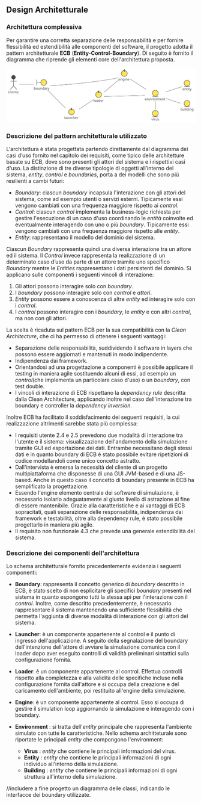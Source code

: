 ## Design Architetturale

### Architettura complessiva

Per garantire una corretta separazione delle responsabilità e per fornire flessibilità ed estendibilità alle componenti del software, il progetto adotta il pattern architetturale **ECB** (**Entity-Control-Boundary**).
Di seguito è fornito il diagramma che riprende gli elementi core dell'architettura proposta.

![ecb_architecture_diagram](imgs/architecture.svg)

### Descrizione del pattern architetturale utilizzato

L'architettura è stata progettata partendo direttamente dal diagramma dei casi d’uso fornito nel capitolo dei requisiti, come tipico delle architetture basate su ECB, dove sono presenti gli attori del sistema e i rispettivi casi d'uso. 
La distinzione di tre diverse tipologie di oggetti all’interno del sistema, *entity*, *control* e *boundaries*, porta a dei modelli che sono più resilienti a cambi futuri:

- *Boundary*: ciascun *boundary* incapsula l'interazione con gli attori del sistema, come ad esempio utenti o servizi esterni. Tipicamente essi vengono cambiati con una frequenza maggiore rispetto ai *control*.
- *Control*: ciascun *control* implementa la business-logic richiesta per gestire l'esecuzione di un caso d'uso coordinando le *entità* coinvolte ed eventualmente interagendo con uno o più *boundary*. Tipicamente essi vengono cambiati con una frequenza maggiore rispetto alle *entity*.
- *Entity*: rappresentano il modello del dominio del sistema.

Ciascun *Boundary* rappresenta quindi una diversa interazione tra un attore ed il sistema. Il *Control* invece rappresenta la realizzazione di un determinato caso d’uso da parte di un attore tramite uno specifico *Boundary* mentre le *Entities* rappresentano i dati persistenti del dominio.
Si applicano sulle componenti i seguenti vincoli di interazione: 

1. Gli attori possono interagire solo con *boundary*.
2. I *boundary* possono interagire solo con *control* e *attori*.
3. *Entity* possono essere a conoscenza di altre *entity* ed interagire solo con i *control*.
4.  I *control* possono interagire con i *boundary*, le *entity* e con altri *control*, ma non con gli attori. 

La scelta è ricaduta sul pattern ECB per la sua compatibilità con la *Clean Architecture*, che ci ha permesso di ottenere i seguenti vantaggi: 

+ Separazione delle responsabilità, suddividendo il software in layers che possono essere aggiornati e mantenuti in modo indipendente. 
+ Indipendenza dai framework.
+ Orientandosi ad una progettazione a componenti è possibile applicare il testing in maniera agile sostituendo alcuni di essi, ad esempio un *control*(che implementa un particolare caso d'uso) o un *boundary*, con test double.
+ I vincoli di interazione di ECB rispettano la *dependency rule* descritta dalla Clean Architecture, applicando inoltre nel caso dell'interazione tra boundary e controller la *dependency inversion*. 

Inoltre ECB ha facilitato il soddisfacimento dei seguenti requisiti, la cui realizzazione altrimenti sarebbe stata più complessa: 

+ I requisiti utente 2.4 e 2.5 prevedono due modalità di interazione tra l'utente e il sistema: visualizzazione dell'andamento della simulazione tramite GUI ed esportazione dei dati. Entrambe necessitano degli stessi dati e in quanto boundary di ECB è stato possibile evitare ripetizioni di codice modellandoli come unico concetto astratto. 
+ Dall'intervista è emersa la necessità del cliente di un progetto multipiattaforma che disponesse di una GUI JVM-based e di una JS-based. Anche in questo caso il concetto di boundary presente in ECB ha semplificato la progettazione. 
+ Essendo l'engine elemento centrale dei software di simulazione, è necessario isolarlo adeguatamente al giusto livello di astrazione al fine di essere mantenibile. Grazie alla caratteristiche e ai vantaggi di ECB sopracitati, quali separazione delle responsabilità, indipendenza dai framework e testabilità, oltre alla dependency rule, è stato possibile progettarlo in maniera più agile. 
+ Il requisito non funzionale 4.3 che prevede una generale estendibilità del sistema.  

### Descrizione dei componenti dell'architettura

Lo schema architetturale fornito precedentemente evidenzia i seguenti componenti:

+ **Boundary**: rappresenta il concetto generico di *boundary* descritto in ECB, è stato scelto di non esplicitare gli specifici *boundary* presenti nel sistema in quanto espongono tutti la stessa api per l'interazione con il *control*. Inoltre, come descritto precedentemente, è necessario rappresentare il sistema mantenendo una sufficiente flessibilità che permetta l'aggiunta di diverse modalità di interazione con gli attori del sistema. 
+ **Launcher**: è un componente appartenente al control e il punto di ingresso dell'applicazione. A seguito della segnalazione del boundary dell'intenzione dell'attore di avviare la simulazione comunica con il loader dopo aver eseguito controlli di validità preliminari sintattici sulla configurazione fornita. 
+ **Loader**: è un componente appartenente al control. Effettua controlli rispetto alla completezza e alla validità delle specifiche incluse nella configurazione fornita dall'attore e si occupa della creazione e del caricamento dell'ambiente, poi restituito all'engine della simulazione. 
+ **Engine**: è un componente appartenente al control. Esso si occupa di gestire il simulation loop aggiornando la simulazione e interagendo con i boundary.

+ **Environment** : si tratta dell'*entity* principale che rappresenta l'ambiente simulato con tutte le caratteristiche. Nello schema architteturale sono riportate le principali *entity* che compongono l'environment: 
  + **Virus** : *entity* che contiene le principali informazioni del virus. 
  + **Entity** : *entity* che contiene le principali informazioni di ogni individuo all'interno della simulazione.  
  + **Building** : *entity* che contiene le principali informazioni di ogni struttura all'interno della simulazione. 

//includere a fine progetto un diagramma delle classi, indicando le interfacce dei boundary utilizzate. 



